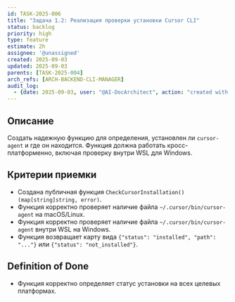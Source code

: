 ```yaml
---
id: TASK-2025-006
title: "Задача 1.2: Реализация проверки установки Cursor CLI"
status: backlog
priority: high
type: feature
estimate: 2h
assignee: '@unassigned'
created: 2025-09-03
updated: 2025-09-03
parents: [TASK-2025-004]
arch_refs: [ARCH-BACKEND-CLI-MANAGER]
audit_log:
  - {date: 2025-09-03, user: "@AI-DocArchitect", action: "created with status backlog"}
---
```

## Описание
Создать надежную функцию для определения, установлен ли `cursor-agent` и где он находится. Функция должна работать кросс-платформенно, включая проверку внутри WSL для Windows.

## Критерии приемки
- Создана публичная функция `CheckCursorInstallation() (map[string]string, error)`.
- Функция корректно проверяет наличие файла `~/.cursor/bin/cursor-agent` на macOS/Linux.
- Функция корректно проверяет наличие файла `~/.cursor/bin/cursor-agent` внутри WSL на Windows.
- Функция возвращает карту вида `{"status": "installed", "path": "..."}` или `{"status": "not_installed"}`.

## Definition of Done
- Функция корректно определяет статус установки на всех целевых платформах.

